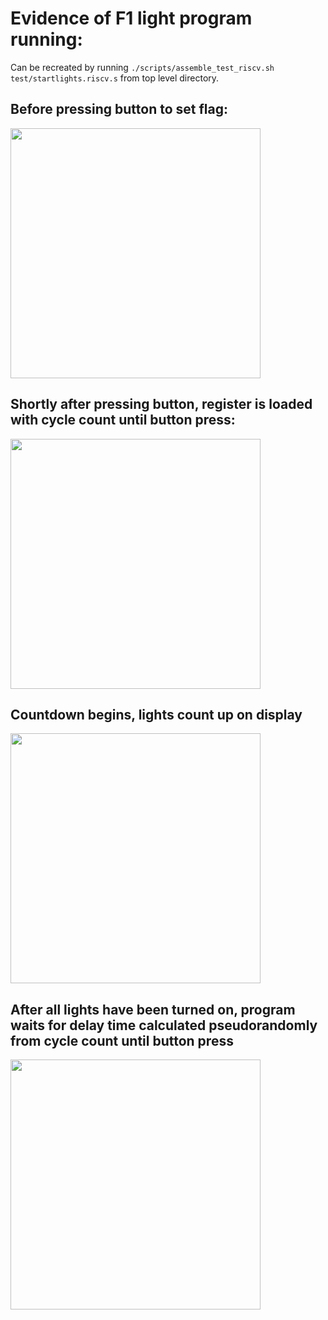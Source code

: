 # Evidence of F1 light program running:

Can be recreated by running `./scripts/assemble_test_riscv.sh test/startlights.riscv.s` from top level directory.

## Before pressing button to set flag:
<img src="https://user-images.githubusercontent.com/8270128/208181679-59282c15-cf3e-4b35-83e1-c7016ac09107.png" height=400>

## Shortly after pressing button, register is loaded with cycle count until button press:
<img src="https://user-images.githubusercontent.com/8270128/208181731-91819a2b-eb34-439f-986c-313f0596942a.png" height=400>

## Countdown begins, lights count up on display
<img src="https://user-images.githubusercontent.com/8270128/208181749-05f9a645-3477-47a0-a73c-7b931116d55d.png" height=400>

## After all lights have been turned on, program waits for delay time calculated pseudorandomly from cycle count until button press
<img src="https://user-images.githubusercontent.com/8270128/208181755-d5a33895-9d86-4164-b8de-be2c4749b0c0.png" height=400>
